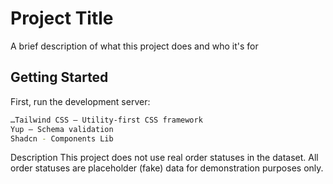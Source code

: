 # Project Title

A brief description of what this project does and who it's for

## Getting Started

First, run the development server:

```bash
…Tailwind CSS – Utility-first CSS framework
Yup – Schema validation
Shadcn - Components Lib
```

Description
This project does not use real order statuses in the dataset. All order statuses are placeholder (fake) data for demonstration purposes only.
